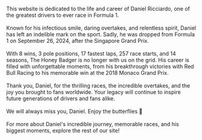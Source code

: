 This website is dedicated to the life and career of Daniel Ricciardo, one of the greatest drivers to ever race in Formula 1.
<br>
<br>
Known for his infectious smile, daring overtakes, and relentless spirit, Daniel has left an indelible mark on the sport. Sadly, he was dropped from Formula 1 on September 26, 2024, after the Singapore Grand Prix.
<br>
<br>
With 8 wins, 3 pole positions, 17 fastest laps, 257 race starts, and 14 seasons, The Honey Badger is no longer with us on the grid. His career is filled with unforgettable moments, from his breakthrough victories with Red Bull Racing to his memorable win at the 2018 Monaco Grand Prix.
<br>
<br>
Thank you, Daniel, for the thrilling races, the incredible overtakes, and the joy you brought to fans worldwide. Your legacy will continue to inspire future generations of drivers and fans alike.
<br>
<br>
We will always miss you, Daniel. Enjoy the butterflies 🦋
<br>
<br>
For more about Daniel's incredible journey, memorable races, and his biggest moments, explore the rest of our site!

